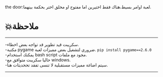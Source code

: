 the door:لعبة اوامر بسيط،هناك فقط اختيرين اما مفتوح او مخلق اختر بحكمة بينهما.
<h1>💥ملاحظة</h1>
<hr>
-سكريبت قيد تطوير قد تواجه بعض اخطاء.
<br>
-مكتبة pygame ضروري لتشغيل بعض مميزات لعبة.
<code>pip install pygame==2.6.0</code>
<br>
-يمكنك استخدام bash script مجود مع ملفات.
<br>
-حاليا سكريبت متوافق مع windows.

<br>
-سيتم اضاغة مميزات مستقبلية لا تنسى تفقد تححديثات هنا.
<br>
<hr>
